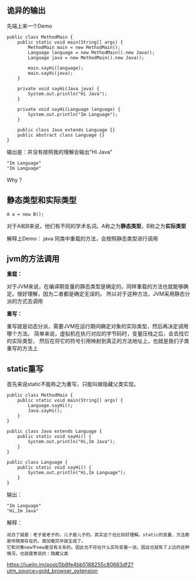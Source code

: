 ## 诡异的输出

先端上来一个Demo
```
public class MethodMain {
    public static void main(String[] args) {
        MethodMain main = new MethodMain();
        Language language = new MethodMain().new Java();
        Language java = new MethodMain().new Java();

        main.sayHi(language);
        main.sayHi(java);
    }

    private void sayHi(Java java) {
        System.out.println("Hi Java");
    }

    private void sayHi(Language language) {
        System.out.println("Im Language");
    }

    public class Java extends Language {}
    public abstract class Language {}
}
```

输出是：并没有按照我的理解会输出"Hi Java"
```
"Im Language"
"Im Language"
```
Why？

## 静态类型和实际类型

```
A a = new B();
```

对于A和B来说，他们有不同的学术名词。A称之为**静态类型**，B称之为**实际类型**

解释上Demo：
java 同类中重载的方法，会按照静态类型进行调用

## jvm的方法调用

**重载：**

对于JVM来说，在编译期变量的静态类型是确定的，同样重载的方法也就能够确定。很好理解，因为二者都是确定无误的。
所以对于这种方法，JVM采用静态分派的方式去调用

**重写：**

重写就是动态分派，需要JVM在运行期间确定对象的实际类型，然后再决定调用哪个方法。
简单来说，虚拟机在执行对应的字节码时，变量压栈之后，会去找它的实际类型，
然后在将它的符号引用映射到真正的方法地址上，也就是我们子类重写的方法上

## static重写

首先来说static不能称之为重写，只能叫做隐藏父类实现。
```
public class MethodMain {
    public static void main(String[] args) {
        Language.sayHi();
        Java.sayHi();
    }
}

public class Java extends Language {
    public static void sayHi() {
        System.out.println("Hi,Im Java");
    }
}

public class Language {
    public static void sayHi() {
        System.out.println("Hi,Im Language");
    }
}
```
输出：
```
"Im Language"
"Hi,Im Java"
```
解释：
```
说白了就是：老子是老子的，儿子是儿子的。其实这个也比较好理解。static的变量、方法都是伴随类存在的，类加载完毕就生成了。
它和对象new不new是没有关系的。因此也不存在什么实际变量一说。因此也就有了上边的这种情况，也就是常说的：隐藏父类
```

<https://juejin.im/post/5b8fe4bb5188255c80663df2?utm_source=gold_browser_extension>